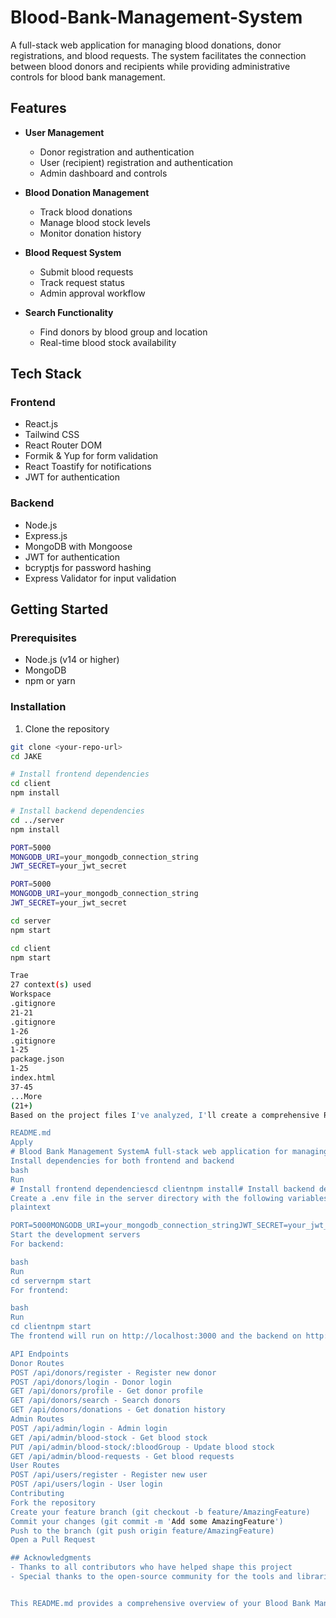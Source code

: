 # Blood-Bank-Management-System

A full-stack web application for managing blood donations, donor registrations, and blood requests. The system facilitates the connection between blood donors and recipients while providing administrative controls for blood bank management.

## Features

- **User Management**
  - Donor registration and authentication
  - User (recipient) registration and authentication
  - Admin dashboard and controls

- **Blood Donation Management**
  - Track blood donations
  - Manage blood stock levels
  - Monitor donation history

- **Blood Request System**
  - Submit blood requests
  - Track request status
  - Admin approval workflow

- **Search Functionality**
  - Find donors by blood group and location
  - Real-time blood stock availability

## Tech Stack

### Frontend
- React.js
- Tailwind CSS
- React Router DOM
- Formik & Yup for form validation
- React Toastify for notifications
- JWT for authentication

### Backend
- Node.js
- Express.js
- MongoDB with Mongoose
- JWT for authentication
- bcryptjs for password hashing
- Express Validator for input validation

## Getting Started

### Prerequisites
- Node.js (v14 or higher)
- MongoDB
- npm or yarn

### Installation

1. Clone the repository
```bash
git clone <your-repo-url>
cd JAKE

# Install frontend dependencies
cd client
npm install

# Install backend dependencies
cd ../server
npm install

PORT=5000
MONGODB_URI=your_mongodb_connection_string
JWT_SECRET=your_jwt_secret

PORT=5000
MONGODB_URI=your_mongodb_connection_string
JWT_SECRET=your_jwt_secret

cd server
npm start

cd client
npm start

Trae
27 context(s) used
Workspace
.gitignore
21-21
.gitignore
1-26
.gitignore
1-25
package.json
1-25
index.html
37-45
...More
(21+)
Based on the project files I've analyzed, I'll create a comprehensive README.md for your GitHub repository. Here's the content:

README.md
Apply
# Blood Bank Management SystemA full-stack web application for managing blood donations, donor registrations, and blood requests. The system facilitates the connection between blood donors and recipients while providing administrative controls for blood bank management.## Features- **User Management**  - Donor registration and   authentication  - User (recipient) registration and   authentication  - Admin dashboard and controls- **Blood Donation Management**  - Track blood donations  - Manage blood stock levels  - Monitor donation history- **Blood Request System**  - Submit blood requests  - Track request status  - Admin approval workflow- **Search Functionality**  - Find donors by blood group and   location  - Real-time blood stock availability## Tech Stack### Frontend- React.js- Tailwind CSS- React Router DOM- Formik & Yup for form validation- React Toastify for notifications- JWT for authentication### Backend- Node.js- Express.js- MongoDB with Mongoose- JWT for authentication- bcryptjs for password hashing- Express Validator for input validation## Getting Started### Prerequisites- Node.js (v14 or higher)- MongoDB- npm or yarn### Installation1. Clone the repository```bashgit clone <your-repo-url>cd JAKE
Install dependencies for both frontend and backend
bash
Run
# Install frontend dependenciescd clientnpm install# Install backend dependenciescd ../servernpm install
Create a .env file in the server directory with the following variables:
plaintext

PORT=5000MONGODB_URI=your_mongodb_connection_stringJWT_SECRET=your_jwt_secret
Start the development servers
For backend:

bash
Run
cd servernpm start
For frontend:

bash
Run
cd clientnpm start
The frontend will run on http://localhost:3000 and the backend on http://localhost:5000.

API Endpoints
Donor Routes
POST /api/donors/register - Register new donor
POST /api/donors/login - Donor login
GET /api/donors/profile - Get donor profile
GET /api/donors/search - Search donors
GET /api/donors/donations - Get donation history
Admin Routes
POST /api/admin/login - Admin login
GET /api/admin/blood-stock - Get blood stock
PUT /api/admin/blood-stock/:bloodGroup - Update blood stock
GET /api/admin/blood-requests - Get blood requests
User Routes
POST /api/users/register - Register new user
POST /api/users/login - User login
Contributing
Fork the repository
Create your feature branch (git checkout -b feature/AmazingFeature)
Commit your changes (git commit -m 'Add some AmazingFeature')
Push to the branch (git push origin feature/AmazingFeature)
Open a Pull Request

## Acknowledgments
- Thanks to all contributors who have helped shape this project
- Special thanks to the open-source community for the tools and libraries used


This README.md provides a comprehensive overview of your Blood Bank Management System, including its features, technology stack, setup instructions, and API endpoints. It will help users understand your project and get started with it quickly.
